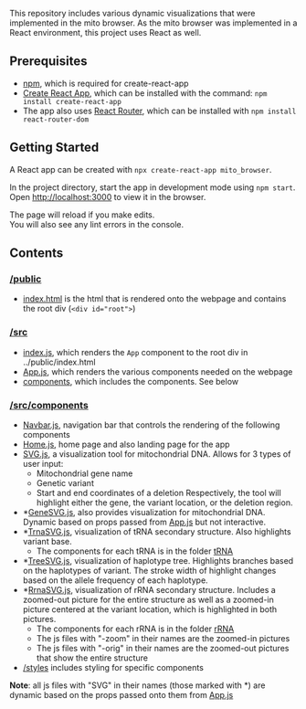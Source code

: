 This repository includes various dynamic visualizations that were implemented in the mito browser. As the mito browser was implemented in a React environment, this project uses React as well.

## Prerequisites

- [npm](https://www.npmjs.com/), which is required for create-react-app
- [Create React App](https://github.com/facebook/create-react-app), which can be installed with the command: `npm install create-react-app`
- The app also uses [React Router](https://reacttraining.com/react-router/), which can be installed with `npm install react-router-dom`

## Getting Started

A React app can be created with `npx create-react-app mito_browser`.

In the project directory, start the app in development mode using `npm start`.<br>
Open [http://localhost:3000](http://localhost:3000) to view it in the browser.

The page will reload if you make edits.<br>
You will also see any lint errors in the console.

## Contents

### [/public](https://github.com/lilyzhouZYJ/mito_browser/tree/master/public)

- [index.html](https://github.com/lilyzhouZYJ/mito_browser/blob/master/public/index.html) is the html that is rendered onto the webpage and contains the root div (`<div id="root">`)

### [/src](https://github.com/lilyzhouZYJ/mito_browser/tree/master/src)

- [index.js](https://github.com/lilyzhouZYJ/mito_browser/blob/master/src/index.js), which renders the `App` component to the root div in ../public/index.html
- [App.js](https://github.com/lilyzhouZYJ/mito_browser/blob/master/src/App.js), which renders the various components needed on the webpage
- [components](https://github.com/lilyzhouZYJ/mito_browser/tree/master/src/components), which includes the components. See below

### [/src/components](https://github.com/lilyzhouZYJ/mito_browser/tree/master/src/components)
- [Navbar.js](https://github.com/lilyzhouZYJ/mito_browser/blob/master/src/components/Navbar.js), navigation bar that controls the rendering of the following components
- [Home.js](https://github.com/lilyzhouZYJ/mito_browser/blob/master/src/components/Home.js), home page and also landing page for the app
- [SVG.js](https://github.com/lilyzhouZYJ/mito_browser/blob/master/src/components/SVG.js), a visualization tool for mitochondrial DNA. Allows for 3 types of user input:
  - Mitochondrial gene name
  - Genetic variant
  - Start and end coordinates of a deletion
  Respectively, the tool will highlight either the gene, the variant location, or the deletion region.
- *[GeneSVG.js](https://github.com/lilyzhouZYJ/mito_browser/blob/master/src/components/GeneSVG.js), also provides visualization for mitochondrial DNA. Dynamic based on props passed from [App.js](https://github.com/lilyzhouZYJ/mito_browser/blob/master/src/App.js) but not interactive.
- *[TrnaSVG.js](https://github.com/lilyzhouZYJ/mito_browser/blob/master/src/components/TrnaSVG.js), visualization of tRNA secondary structure. Also highlights variant base.
  - The components for each tRNA is in the folder [tRNA](https://github.com/lilyzhouZYJ/mito_browser/tree/master/src/components/tRNA)
- *[TreeSVG.js](https://github.com/lilyzhouZYJ/mito_browser/blob/master/src/components/TreeSVG.js), visualization of haplotype tree. Highlights branches based on the haplotypes of variant. The stroke width of highlight changes based on the allele frequency of each haplotype.
- *[RrnaSVG.js](https://github.com/lilyzhouZYJ/mito_browser/blob/master/src/components/RrnaSVG.js), visualization of rRNA secondary structure. Includes a zoomed-out picture for the entire structure as well as a zoomed-in picture centered at the variant location, which is highlighted in both pictures.
  - The components for each rRNA is in the folder [rRNA](https://github.com/lilyzhouZYJ/mito_browser/tree/master/src/components/rRNA)
  - The js files with "-zoom" in their names are the zoomed-in pictures
  - The js files with "-orig" in their names are the zoomed-out pictures that show the entire structure
- [/styles](https://github.com/lilyzhouZYJ/mito_browser/tree/master/src/components/styles) includes styling for specific components

**Note**: all js files with "SVG" in their names (those marked with *) are dynamic based on the props passed onto them from [App.js](https://github.com/lilyzhouZYJ/mito_browser/blob/master/src/App.js)
